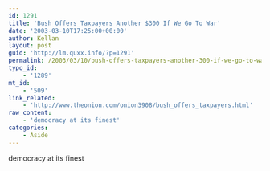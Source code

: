 ```yaml
---
id: 1291
title: 'Bush Offers Taxpayers Another $300 If We Go To War'
date: '2003-03-10T17:25:00+00:00'
author: Kellan
layout: post
guid: 'http://lm.quxx.info/?p=1291'
permalink: /2003/03/10/bush-offers-taxpayers-another-300-if-we-go-to-war/
typo_id:
    - '1289'
mt_id:
    - '509'
link_related:
    - 'http://www.theonion.com/onion3908/bush_offers_taxpayers.html'
raw_content:
    - 'democracy at its finest'
categories:
    - Aside
---
```


democracy at its finest